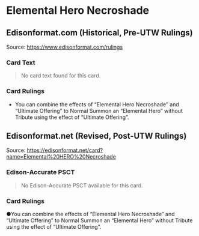 # Elemental Hero Necroshade

## Edisonformat.com (Historical, Pre-UTW Rulings)

Source: https://www.edisonformat.com/rulings

### Card Text

> No card text found for this card.

### Card Rulings

*   You can combine the effects of “Elemental Hero Necroshade” and “Ultimate Offering” to Normal Summon an “Elemental Hero” without Tribute using the effect of “Ultimate Offering”.

## Edisonformat.net (Revised, Post-UTW Rulings)

Source: https://edisonformat.net/card?name=Elemental%20HERO%20Necroshade

### Edison-Accurate PSCT

> No Edison-Accurate PSCT available for this card.

### Card Rulings

●You can combine the effects of “Elemental Hero Necroshade” and “Ultimate Offering” to Normal Summon an “Elemental Hero” without Tribute using the effect of “Ultimate Offering”.
            